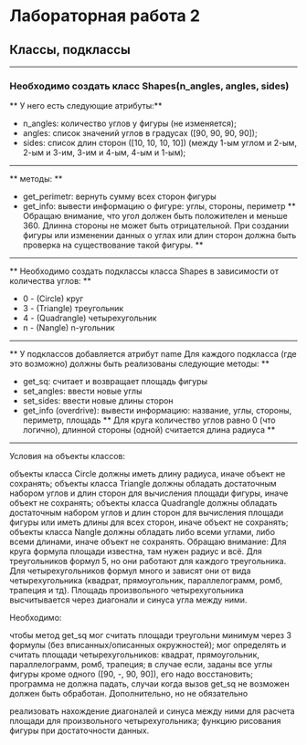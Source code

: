 # Лабораторная работа 2
## Классы, подклассы
---
### Необходимо создать класс Shapes(n_angles, angles, sides)

** У него есть следующие атрибуты:**

* n_angles: количество углов у фигуры (не изменяется);
* angles: список значений углов в градусах ([90, 90, 90, 90]);
* sides: список длин сторон ([10, 10, 10, 10]) (между 1-ым углом и 2-ым, 2-ым и 3-им, 3-им и 4-ым, 4-ым и 1-ым);
---
** методы: **

* get_perimetr: вернуть сумму всех сторон фигуры
* get_info: вывести информацию о фигуре: углы, стороны, периметр
** Обращаю внимание, что угол должен быть положителен и меньше 360. Длинна стороны не может быть отрицательной. При создании фигуры или изменении данных о углах или длин сторон должна быть проверка на существование такой фигуры. **
---
** Необходимо создать подклассы класса Shapes в зависимости от количества углов: ** 

* 0 - (Circle) круг
* 3 - (Triangle) треугольник
* 4 - (Quadrangle) четырехугольник
* n - (Nangle) n-угольник
---
** У подклассов добавляется атрибут name Для каждого подкласса (где это возможно) должны быть реализованы следующие методы: ** 

* get_sq: считает и возвращает площадь фигуры
* set_angles: ввести новые углы
* set_sides: ввести новые длины сторон
* get_info (overdrive): вывести информацию: название, углы, стороны, периметр, площадь
** Для круга количество углов равно 0 (что логично), длинной стороны (одной) считается длина радиуса **
---

Условия на объекты классов:

объекты класса Circle должны иметь длину радиуса, иначе объект не сохранять;
объекты класса Triangle должны обладать достаточным набором углов и длин сторон для вычисления площади фигуры, иначе объект не сохранять;
объекты класса Quadrangle должны обладать достаточным набором углов и длин сторон для вычисления площади фигуры или иметь длины для всех сторон, иначе объект не сохранять;
объекты класса Nangle должны обладать либо всеми углами, либо всеми длинами, иначе объект не сохранять.
Обращаю внимание: Для круга формула площади известна, там нужен радиус и всё. Для треугольников формул 5, но они работают для каждого треугольника. Для четырехугольников формул много и зависят они от вида четырехугольника (квадрат, прямоугольник, параллелограмм, ромб, трапеция и тд). Площадь произвольного четырехугольника высчитывается через диагонали и синуса угла между ними.

Необходимо:

чтобы метод get_sq мог считать площади треугольни минимум через 3 формулы (без вписанных/описанных окружностей);
мог определять и считать площади четырехугольников: квадрат, прямоугольник, параллелограмм, ромб, трапеция;
в случае если, заданы все углы фигуры кроме одного ([90, -, 90, 90]), его надо восстановить;
программа не должна падать, случаи когда вызов get_sq не возможен должен быть обработан.
Дополнительно, но не обязательно

реализовать нахождение диагоналей и синуса между ними для расчета площади для произвольного четырехугольника;
функцию рисования фигуры при достаточности данных.
